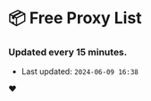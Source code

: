 # :package: Free Proxy List
### Updated every 15 minutes.

- Last updated: `2024-06-09 16:38`

:heart:
